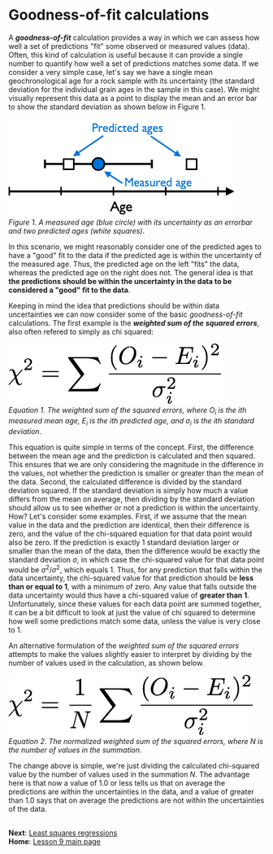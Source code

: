 # Goodness-of-fit calculations
A ***goodness-of-fit*** calculation provides a way in which we can assess how well a set of predictions "fit" some observed or measured values (data).
Often, this kind of calculation is useful because it can provide a single number to quantify how well a set of predictions matches some data.
If we consider a very simple case, let's say we have a single mean geochronological age for a rock sample with its uncertainty (the standard deviation for the individual grain ages in the sample in this case).
We might visually represent this data as a point to display the mean and an error bar to show the standard deviation as shown below in Figure 1.

![Data and predictions](../Images/data-and-predictions.png)<br/>
*Figure 1. A measured age (blue circle) with its uncertainty as an errorbar and two predicted ages (white squares)*.

In this scenario, we might reasonably consider one of the predicted ages to have a "good" fit to the data if the predicted age is within the uncertainty of the measured age.
Thus, the predicted age on the left "fits" the data, whereas the predicted age on the right does not.
The general idea is that **the predictions should be within the uncertainty in the data to be considered a "good" fit to the data**.

Keeping in mind the idea that predictions should be within data uncertainties we can now consider some of the basic *goodness-of-fit* calculations.
The first example is the ***weighted sum of the squared errors***, also often refered to simply as chi squared:

![Weighted-sum-of-squared-errors](../Images/chi-squared.png)<br/>
*Equation 1. The weighted sum of the squared errors, where O<sub>i</sub> is the ith measured mean age, E<sub>i</sub> is the ith predicted age, and σ<sub>i</sub> is the ith standard deviation*.

This equation is quite simple in terms of the concept.
First, the difference between the mean age and the prediction is calculated and then squared.
This ensures that we are only considering the magnitude in the difference in the values, not whether the prediction is smaller or greater than the mean of the data.
Second, the calculated difference is divided by the standard deviation squared.
If the standard deviation is simply how much a value differs from the mean on average, then dividing by the standard deviation should allow us to see whether or not a prediction is within the uncertainty.
How?
Let's consider some examples.
First, if we assume that the mean value in the data and the prediction are identical, then their difference is zero, and the value of the chi-squared equation for that data point would also be zero.
If the prediction is exactly 1 standard deviation larger or smaller than the mean of the data, then the difference would be exactly the standard deviation *σ*, in which case the chi-squared value for that data point would be *σ*<sup>2</sup>/*σ*<sup>2</sup>, which equals 1.
Thus, for any prediction that falls within the data uncertainty, the chi-squared value for that prediction should be **less than or equal to 1**, with a minimum of zero.
Any value that falls outside the data uncertainty would thus have a chi-squared value of **greater than 1**.
Unfortunately, since these values for each data point are summed together, it can be a bit difficult to look at just the value of chi squared to determine how well some predictions match some data, unless the value is very close to 1.

An alternative formulation of the *weighted sum of the squared errors* attempts to make the values slightly easier to interpret by dividing by the number of values used in the calculation, as shown below.

![Normalized-weighted-sum-of-squared-errors](../Images/norm-chi-squared.png)<br/>
*Equation 2. The normalized weighted sum of the squared errors, where N is the number of values in the summation*.

The change above is simple, we're just dividing the calculated chi-squared value by the number of values used in the summation *N*.
The advantage here is that now a value of 1.0 or less tells us that on average the predictions are within the uncertainties in the data, and a value of greater than 1.0 says that on average the predictions are not within the uncertainties of the data.

## 
**Next**: [Least squares regressions](least-squares.md)<br/>
**Home**: [Lesson 9 main page](https://github.com/Intro-Quantitative-Geology/Lesson-9-Fitting-data)<br/>
